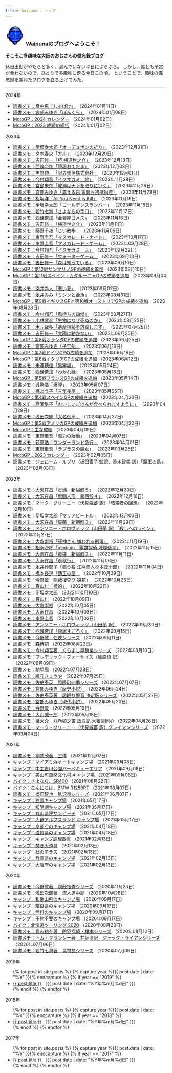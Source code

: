 ```yaml
---
title: Waipuna - トップ
---
```

### <img src="assets/images/face.png" height="60"> Waipunaのブログへようこそ！

**そこそこ多趣味な大阪のおじさんの備忘録ブログ**

休日出勤がやたらと多く、混んでいない平日にぶらぶら。
しかし、誰とも予定が合わないので、ひとりで多趣味に走る今日この頃。
ということで、趣味の備忘録を兼ねたブログを立ち上げてみた。

---

<p class="mb-1">2024年</p>
<ul class="list-unstyled ms-3 mb-1">
<li><a href="pages/book-hatakenaka.html#shabake">読書メモ：畠中恵「しゃばけ」</a> （2024年01月11日）</li>
<li><a href="pages/book-miyabe2.html#bonkura">読書メモ：宮部みゆき「ぼんくら」</a> （2024年01月08日）</li>
<li><a href="pages/moto-2024gp.html#calendar">MotoGP：2024 カレンダー</a> （2024年01月02日）</li>
<li><a href="pages/moto-2023gp.html">MotoGP：2023 成績の総括</a> （2024年01月02日）</li>
</ul>

<p class="mb-1">2023年</p>
<ul class="list-unstyled ms-3 mb-1">
<li><a href="pages/book-isaka.html#audubon">読書メモ：伊坂幸太郎「オーデュボンの祈り」</a> （2023年12月31日）</li>
<li><a href="pages/book-etc.html#yuki">読書メモ：夕木春央「方舟」</a> （2023年12月29日）</li>
<li><a href="pages/book-yoshida2.html#2">読書メモ：吉田修一「続 横道世之介」</a> （2023年12月10日）</li>
<li><a href="pages/book-saijo.html#inkyo2">読書メモ：西條奈加「隠居おてだま」</a> （2023年12月03日）</li>
<li><a href="pages/book-kurono.html#genkai">読書メモ：黒野伸一「限界集落株式会社」</a> （2023年12月01日）</li>
<li><a href="pages/book-imamura2.html#chi">読書メモ：今村翔吾「イクサガミ　地」</a> （2023年11月28日）</li>
<li><a href="pages/book-miyajima.html#naruse">読書メモ：宮島未奈「成瀬は天下を取りにいく」</a> （2023年11月26日）</li>
<li><a href="pages/book-miyabe2.html#reiken">読書メモ：宮部みゆき「震える岩 霊験お初捕物控」</a> （2023年11月23日）</li>
<li><a href="pages/book-etc.html#sakurazaka">読書メモ：桜坂洋「All You Need Is Kill」</a> （2023年11月19日）</li>
<li><a href="pages/book-isaka.html#golden">読書メモ：伊坂幸太郎「ゴールデンスランバー」</a> （2023年11月18日）</li>
<li><a href="pages/book-wakatake.html#4">読書メモ：若竹七海「さよならの手口」</a> （2023年11月17日）</li>
<li><a href="pages/book-saijo.html#gomess">読書メモ：西條奈加「金春屋ゴメス」</a> （2023年11月16日）</li>
<li><a href="pages/book-yoshida2.html#1">読書メモ：吉田修一「横道世之介」</a> （2023年11月11日）</li>
<li><a href="pages/book-fujino.html#jii">読書メモ：藤野千夜「じい散歩」</a> （2023年11月06日）</li>
<li><a href="pages/book-higashino2.html#night">読書メモ：東野圭吾「マスカレード・ナイト」</a> （2023年10月17日）</li>
<li><a href="pages/book-higashino2.html#game">読書メモ：東野圭吾「マスカレード・ゲーム」</a> （2023年09月28日）</li>
<li><a href="pages/book-imamura2.html#ten">読書メモ：今村翔吾「イクサガミ　天」</a> （2023年09月22日）</li>
<li><a href="pages/book-yoshida.html#water">読書メモ：吉田修一「ウォーターゲーム」</a> （2023年09月18日）</li>
<li><a href="pages/book-yoshida.html#mori">読書メモ：吉田修一「森は知っている」</a> （2023年09月10日）</li>
<li><a href="pages/moto-2023gp.html">MotoGP：第12戦サンマリノGPの成績を追加</a> （2023年09月10日）</li>
<li><a href="pages/moto-2023gp.html">MotoGP：第11戦スペイン・カタルーニャGPの成績を追加</a> （2023年09月04日）</li>
<li><a href="pages/book-etc.html#somei">読書メモ：染井為人「悪い夏」</a> （2023年09月02日）</li>
<li><a href="pages/book-etc.html#nagaimimi">読書メモ：永井みみ「ミシンと金魚」</a> （2023年08月31日）</li>
<li><a href="pages/moto-2023gp.html">MotoGP：第9戦イギリスGPと第10戦オーストリアGPの成績を追加</a> （2023年08月28日）</li>
<li><a href="pages/book-imamura.html#8">読書メモ：今村翔吾「風待ちの四傑」</a> （2023年08月27日）</li>
<li><a href="pages/book-etc.html#kobayashi">読書メモ：小林武彦「生物はなぜ死ぬのか」</a> （2023年08月25日）</li>
<li><a href="pages/book-etc.html#kimoto">読書メモ：木元哉多「遺産相続を放棄します」</a> （2023年07月25日）</li>
<li><a href="pages/book-yoshida.html">読書メモ：吉田修一「太陽は動かない」</a> （2023年06月25日）</li>
<li><a href="pages/moto-2023gp.html">MotoGP：第8戦オランダGPの成績を追加</a> （2023年06月25日）</li>
<li><a href="pages/book-miyabe2.html">読書メモ：宮部みゆき「子宝船」</a> （2023年06月18日）</li>
<li><a href="pages/moto-2023gp.html">MotoGP：第7戦ドイツGPの成績を追加</a> （2023年06月18日）</li>
<li><a href="pages/moto-2023gp.html">MotoGP：第6戦イタリアGPの成績を追加</a> （2023年06月12日）</li>
<li><a href="pages/book-etc.html#yonezawa">読書メモ：米澤穂信「黒牢城」</a> （2023年05月24日）</li>
<li><a href="pages/book-saijo.html">読書メモ：西條奈加「わかれ縁」</a> （2023年05月18日）</li>
<li><a href="pages/moto-2023gp.html">MotoGP：第5戦フランスGPの成績を追加</a> （2023年05月14日）</li>
<li><a href="pages/book-etc.html#go">読書メモ：呉勝浩「爆弾」</a> （2023年05月07日）</li>
<li><a href="pages/book-etc.html#kaji">読書メモ：梶よう子「三年長屋」</a> （2023年05月05日）</li>
<li><a href="pages/moto-2023gp.html">MotoGP：第4戦スペインGPの成績を追加</a> （2023年04月30日）</li>
<li><a href="pages/book-etc.html#takase">読書メモ：高瀬隼子「おいしいごはんが食べられますように」</a> （2023年04月29日）</li>
<li><a href="pages/book-asada.html">読書メモ：浅田次郎「大名倒産」</a> （2023年04月27日）</li>
<li><a href="pages/moto-2023gp.html">MotoGP：第3戦アメリカGPの成績を追加</a> （2023年04月22日）</li>
<li><a href="pages/moto-2023gp.html">MotoGP：主な成績</a> （2023年04月09日）</li>
<li><a href="pages/book-higashino.html">読書メモ：東野圭吾「魔力の胎動」</a> （2023年04月07日）</li>
<li><a href="pages/book-ogiwara.html">読書メモ：荻原浩「ワンダーランド急行」</a> （2023年04月01日）</li>
<li><a href="pages/book-higashino.html">読書メモ：東野圭吾「ラプラスの魔女」</a> （2023年03月25日）</li>
<li><a href="pages/moto-2023gp.html">MotoGP：2023 カレンダー</a> （2023年02月05日）</li>
<li><a href="pages/book-etc.html">読書メモ：ジェローム・ルブリ（坂田雪子 監訳、青木智美 訳）「魔王の島」</a> （2023年02月03日）</li>
</ul>

<p class="mb-1">2022年</p>
<ul class="list-unstyled ms-3 mb-1">
<li><a href="pages/book-osawa.html">読書メモ：大沢在昌「炎蛹　新宿鮫５」</a> （2022年12月30日）</li>
<li><a href="pages/book-osawa.html">読書メモ：大沢在昌「無間人形　新宿鮫４」</a> （2022年12月16日）</li>
<li><a href="pages/book-greaney.html">読書メモ：マーク・グリーニー（伏見威蕃 訳）「暗殺者の回想」</a> （2022年12月10日）</li>
<li><a href="pages/book-isaka.html">読書メモ：伊坂幸太郎「マリアビートル」</a> （2022年12月06日）</li>
<li><a href="pages/book-osawa.html">読書メモ：大沢在昌「屍蘭　新宿鮫３」</a> （2022年11月29日）</li>
<li><a href="pages/book-horowitz.html">読書メモ：アンソニー・ホロヴィッツ（山田蘭 訳）「殺しへのライン」</a> （2022年11月27日）</li>
<li><a href="pages/book-okura.html">読書メモ：大倉崇裕「死神さん 嫌われる刑事」</a> （2022年11月19日）</li>
<li><a href="pages/book-etc.html">読書メモ：相沢沙呼「medium　霊媒探偵 城塚翡翠」</a> （2022年11月15日）</li>
<li><a href="pages/book-osawa.html">読書メモ：大沢在昌「毒猿　新宿鮫２」</a> （2022年11月11日）</li>
<li><a href="pages/book-osawa.html">読書メモ：大沢在昌「晩秋行」</a> （2022年11月06日）</li>
<li><a href="pages/book-etc.html">読書メモ：永井紗耶子「商う狼 江戸商人杉本茂十郎」</a> （2022年11月04日）</li>
<li><a href="pages/book-hashimoto.html">読書メモ：橋本長道「覇王の譜」</a> （2022年10月29日）</li>
<li><a href="pages/book-konno.html">読書メモ：今野敏「隠蔽捜査９ 探花」</a> （2022年10月23日）</li>
<li><a href="pages/book-mayama.html">読書メモ：真山仁「標的」</a> （2022年10月22日）</li>
<li><a href="pages/book-isaka.html">読書メモ：伊坂幸太郎</a> （2022年10月10日）</li>
<li><a href="pages/book-mayama.html">読書メモ：真山仁</a> （2022年10月09日）</li>
<li><a href="pages/book-okura.html">読書メモ：大倉崇裕</a> （2022年10月05日）</li>
<li><a href="pages/book-osawa.html">読書メモ：大沢在昌</a> （2022年10月03日）</li>
<li><a href="pages/book-higashino.html">読書メモ：東野圭吾</a> （2022年10月02日）</li>
<li><a href="pages/book-horowitz.html">読書メモ：アンソニー・ホロヴィッツ（山田蘭 訳）</a> （2022年09月30日）</li>
<li><a href="pages/book-saijo.html#inkyo">読書メモ：西條奈加「隠居すごろく」</a> （2022年09月15日）</li>
<li><a href="pages/book-konno3.html">読書メモ：今野敏　任侠シリーズ</a> （2022年09月11日）</li>
<li><a href="pages/book-mori.html">読書メモ：森博嗣</a> （2022年08月22日）</li>
<li><a href="pages/book-imamura.html">読書メモ：今村翔吾著　くらまし屋稼業シリーズ</a> （2022年08月10日）</li>
<li><a href="pages/book-forsyth.html">読書メモ：フレデリック・フォーサイス（篠原慎 訳）</a> （2022年08月09日）</li>
<li><a href="pages/book-hase.html">読書メモ：馳星周</a> （2022年07月28日）</li>
<li><a href="pages/book-origami.html">読書メモ：織守きょうや</a> （2022年07月25日）</li>
<li><a href="pages/book-saeki2.html">読書メモ：佐伯泰英　照降町四季シリーズ</a> （2022年07月07日）</li>
<li><a href="pages/book-miyabe2.html">読書メモ：宮部みゆき（歴史小説）</a> （2022年06月24日）</li>
<li><a href="pages/book-saeki.html">読書メモ：佐伯泰英著　居眠り磐音 決定版シリーズ</a> （2022年05月27日）</li>
<li><a href="pages/book-miyabe.html">読書メモ：宮部みゆき（現代小説）</a> （2022年05月20日）</li>
<li><a href="pages/book-konno2.html">読書メモ：今野敏</a> （2022年05月19日）</li>
<li><a href="pages/book-oyama.html">読書メモ：大山誠一郎</a> （2022年05月18日）</li>
<li><a href="pages/book-ban.html">読書メモ：幡大介　八巻卯之吉 放浪記 大富豪同心</a> （2022年04月26日）</li>
<li><a href="pages/book-greaney.html">読書メモ：マーク・グリーニー（伏見威蕃 訳）グレイマンシリーズ</a> （2022年03月04日）</li>
</ul>

<p class="mb-1">2021年</p>
<ul class="list-unstyled ms-3 mb-1">
<li><a href="pages/book-liu.html">読書メモ：劉慈欣著　三体</a> （2021年12月07日）</li>
<li><a href="pages/camp-maiami.html">キャンプ：マイアミ浜オートキャンプ場</a> （2021年09月08日）</li>
<li><a href="pages/camp-chuzu.html">キャンプ：中主吉川公園バーベキューエリア</a> （2021年09月08日）</li>
<li><a href="pages/camp-miyama.html">キャンプ：美山町自然文化村 キャンプ場</a> （2021年09月08日）</li>
<li><a href="pages/moto-byesr.html">バイク：さよなら、SR400</a> （2021年08月22日）</li>
<li><a href="pages/moto-hellobmw.html">バイク：こんにちは、BMW R1250RT</a> （2021年08月07日）</li>
<li><a href="pages/book-sakurada.html">読書メモ：櫻田智也　魞沢泉シリーズ</a> （2021年06月07日）</li>
<li><a href="pages/camp-kasagi.html">キャンプ：笠置キャンプ場</a> （2021年05月17日）</li>
<li><a href="pages/camp-chimyoko.html">キャンプ：知明湖キャンプ場</a> （2021年05月17日）</li>
<li><a href="pages/camp-maruyama.html">キャンプ：丸山県民サンビーチ</a> （2021年05月17日）</li>
<li><a href="pages/camp-ohno.html">キャンプ：大野アルプスランド キャンプ場</a> （2021年05月17日）</li>
<li><a href="pages/camp-kyoto.html">キャンプ：京都府のキャンプ場</a> （2021年04月18日）</li>
<li><a href="pages/camp-shiga.html">キャンプ：滋賀県のキャンプ場</a> （2021年04月18日）</li>
<li><a href="pages/camp-cooking.html">キャンプ：キャンプ調理器具</a> （2021年02月13日）</li>
<li><a href="pages/camp-fire.html">キャンプ：焚き火道具</a> （2021年02月13日）</li>
<li><a href="pages/camp-mori.html">キャンプ：杜のテラス</a> （2021年02月13日）</li>
<li><a href="pages/camp-hyogo.html">キャンプ：兵庫県のキャンプ場</a> （2021年02月13日）</li>
<li><a href="pages/camp-osaka.html">キャンプ：大阪府のキャンプ場</a> （2021年02月13日）</li>
</ul>

<p class="mb-1">2020年</p>
<ul class="list-unstyled ms-3 mb-1">
<li><a href="pages/book-konno.html">読書メモ：今野敏著　隠蔽捜査シリーズ</a> （2020年11月23日）</li>
<li><a href="pages/book-asada.html">読書メモ：浅田次郎著　流人道中記</a> （2020年10月28日）</li>
<li><a href="pages/camp-wakayama.html">キャンプ：和歌山県のキャンプ場</a> （2020年09月17日）</li>
<li><a href="pages/camp-nara.html">キャンプ：奈良県のキャンプ場</a> （2020年09月17日）</li>
<li><a href="pages/camp-free.html">キャンプ：無料のキャンプ場</a> （2020年09月17日）</li>
<li><a href="pages/camp-ownway.html">キャンプ：予約不要のキャンプ場</a> （2020年09月17日）</li>
<li><a href="pages/moto-HT2020.html">バイク：北海道ツーリング 2020</a> （2020年08月23日）</li>
<li><a href="pages/book-kishi.html">読書メモ：貴志祐介著　防犯探偵・榎本シリーズ</a> （2020年08月12日）</li>
<li><a href="pages/book-clancy.html">読書メモ：トム・クランシー著　井坂清訳　ジャック・ライアンシリーズ</a> （2020年07月06日）</li>
<li><a href="pages/book-wakatake.html">読書メモ：若竹七海著　葉村晶シリーズ</a> （2020年07月06日）</li>
</ul>

<p class="mb-1">2019年</p>
<ul class="list-unstyled ms-3 mb-1">
{% for post in site.posts %}
{% capture year %}{{ post.date | date: "%Y" }}{% endcapture %}
{% if year == "2019" %}
<li>
<a href="{{ post.url }}">{{ post.title }}</a>
（{{ post.date | date: "%Y年%m月%d日" }}）
</li>
{% endif %}
{% endfor %}
</ul>

<p class="mb-1">2018年</p>
<ul class="list-unstyled ms-3 mb-1">
{% for post in site.posts %}
{% capture year %}{{ post.date | date: "%Y" }}{% endcapture %}
{% if year == "2018" %}
<li>
<a href="{{ post.url }}">{{ post.title }}</a>
（{{ post.date | date: "%Y年%m月%d日" }}）
</li>
{% endif %}
{% endfor %}
</ul>

<p class="mb-1">2017年</p>
<ul class="list-unstyled ms-3 mb-1">
{% for post in site.posts %}
{% capture year %}{{ post.date | date: "%Y" }}{% endcapture %}
{% if year == "2017" %}
<li>
<a href="{{ post.url }}">{{ post.title }}</a>
（{{ post.date | date: "%Y年%m月%d日" }}）
</li>
{% endif %}
{% endfor %}
</ul>
